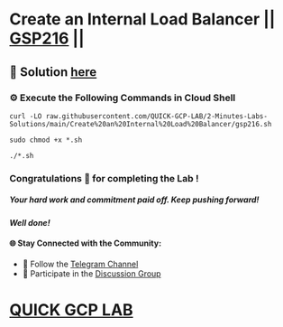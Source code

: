 # Create an Internal Load Balancer || [GSP216](https://www.cloudskillsboost.google/focuses/1250?parent=catalog) ||

## 🔑 Solution [here]()

### ⚙️ Execute the Following Commands in Cloud Shell

```
curl -LO raw.githubusercontent.com/QUICK-GCP-LAB/2-Minutes-Labs-Solutions/main/Create%20an%20Internal%20Load%20Balancer/gsp216.sh

sudo chmod +x *.sh

./*.sh
```

### Congratulations 🎉 for completing the Lab !

##### *Your hard work and commitment paid off. Keep pushing forward!*

#### *Well done!*

#### 🌐 **Stay Connected with the Community:**  
- 📢 Follow the [Telegram Channel](https://t.me/quickgcplab)  
- 💬 Participate in the [Discussion Group](https://t.me/quickgcplabchats)

# [QUICK GCP LAB](https://www.youtube.com/@quickgcplab)
